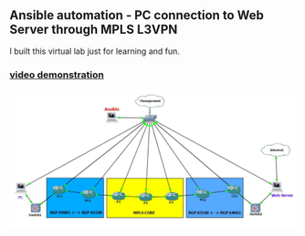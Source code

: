 ######  <h2> Ansible automation - PC connection to Web Server through MPLS L3VPN
 
I built this virtual lab just for learning and fun.
<h3><a href="https://arturfatkul.github.io/ansible/">video demonstration</a></h3>

<img src="files/l3vpn-ansible.JPG">


